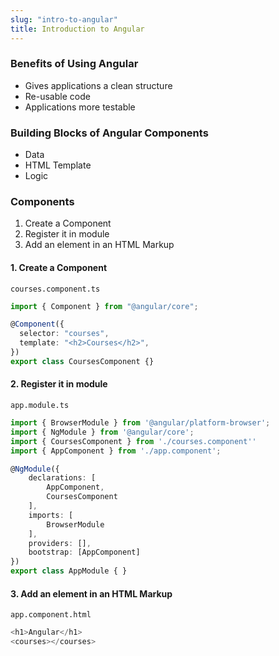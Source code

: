 ```yaml
---
slug: "intro-to-angular"
title: Introduction to Angular
---
```


### Benefits of Using Angular

- Gives applications a clean structure
- Re-usable code
- Applications more testable

### Building Blocks of Angular **Components**

- Data
- HTML Template
- Logic

### Components

1. Create a Component
2. Register it in module
3. Add an element in an HTML Markup

#### 1. Create a Component

`courses.component.ts`

```ts
import { Component } from "@angular/core";

@Component({
  selector: "courses",
  template: "<h2>Courses</h2>",
})
export class CoursesComponent {}
```

#### 2. Register it in module

`app.module.ts`

```ts
import { BrowserModule } from '@angular/platform-browser';
import { NgModule } from '@angular/core';
import { CoursesComponent } from './courses.component''
import { AppComponent } from './app.component';

@NgModule({
    declarations: [
        AppComponent,
        CoursesComponent
    ],
    imports: [
        BrowserModule
    ],
    providers: [],
    bootstrap: [AppComponent]
})
export class AppModule { }
```

#### 3. Add an element in an HTML Markup

`app.component.html`

```ts
<h1>Angular</h1>
<courses></courses>
```
